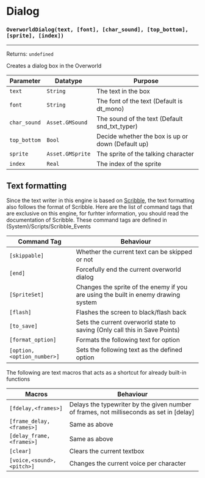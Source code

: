 # Dialog

### `OverworldDialog(text, [font], [char_sound], [top_bottom], [sprite], [index])`
---
 Returns: `undefined`

Creates a dialog box in the Overworld

| Parameter | Datatype  | Purpose |
|-----------|-----------|---------|
|`text` |`String` |The text in the box |
|`font` |`String` |The font of the text (Default is dt_mono) |
|`char_sound` |`Asset.GMSound` |The sound of the text (Default snd_txt_typer) |
|`top_bottom` |`Bool` |Decide whether the box is up or down (Default up) |
|`sprite` |`Asset.GMSprite` |The sprite of the talking character |
|`index` |`Real` |The index of the sprite |




























## Text formatting
Since the text writer in this engine is based on [Scribble](https://github.com/JujuAdams/Scribble), the text formatting also follows the format of Scribble.
Here are the list of command tags that are exclusive on this engine, for furhter information, you should read the documentation of Scribble.
These command tags are defined in (System)/Scripts/Scribble_Events

| Command Tag | Behaviour |
| ------ | ------ |
| `[skippable]` | Whether the current text can be skipped or not |
| `[end]` | Forcefully end the current overworld dialog |
| `[SpriteSet]` | Changes the sprite of the enemy if you are using the built in enemy drawing system |
| `[flash]` | Flashes the screen to black/flash back |
| `[to_save]` | Sets the current overworld state to saving (Only call this in Save Points) |
| `[format_option]` | Formats the following text for option |
| `[option,<option_number>]` | Sets the following text as the defined option |

The following are text macros that acts as a shortcut for already built-in functions

| Macros | Behaviour |
| ------ | ------ |
| `[fdelay,<frames>]` | Delays the typewriter by the given number of frames, not milliseconds as set in [delay] |
| `[frame_delay,<frames>]` | Same as above |
| `[delay_frame,<frames>]` | Same as above |
| `[clear]` | Clears the current textbox |
| `[voice,<sound>,<pitch>]` | Changes the current voice per character |